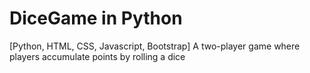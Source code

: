 # DiceGame in Python
 [Python, HTML, CSS, Javascript, Bootstrap] A two-player game where players accumulate points by rolling a dice
